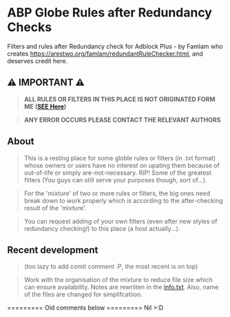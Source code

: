 # ABP Globe Rules after Redundancy Checks
Filters and rules after Redundancy check for Adblock Plus - by Famlam who creates https://arestwo.org/famlam/redundantRuleChecker.html, and deserves credit here.

## ⚠ IMPORTANT ⚠
> **ALL RULES OR FILTERS IN THIS PLACE IS NOT ORIGINATED FORM ME 
([SEE Here](https://github.com/kliop00023/ABP-Globe-Rules-after-famlam-redundantRuleChecker/blob/master/Orig.%20Author%20Info.%20List.txt))**

> **ANY ERROR OCCURS PLEASE CONTACT THE RELEVANT AUTHORS**

## About
> This is a resting place for some globle rules or filters (in .txt format) whose owners or users have no interest on upating them because of out-of-life or simply are-not-necessary. RIP! Some of the greatest filters (You guys can still serve your purposes though, sort of...).

> For the 'mixture' of two or more rules or filters, the big ones need break down to work properly which is according to the after-checking result of the 'mixture'.

> You can request adding of your own filters (even after new styles of redundancy checking!) to this place (a host actually...).

## Recent development 
>  (too lazy to add comit comment :P, the most recent is on top)

> Work with the organisation of the mixture to reduce file size which can ensure availability. Notes are rewriiten in the [info.txt]().
Also, name of the files are changed for simplifcatiion.

========= Old comments below =========
Nil >:D
